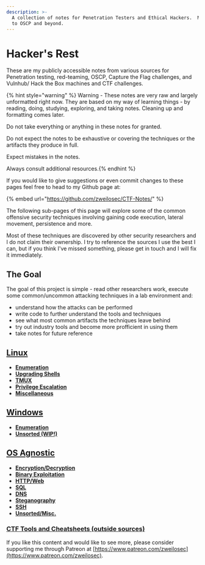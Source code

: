 ```yaml
---
description: >-
  A collection of notes for Penetration Testers and Ethical Hackers.  My journey
  to OSCP and beyond.
---
```


# Hacker's Rest

These are my publicly accessible notes from various sources for Penetration testing, red-teaming, OSCP, Capture the Flag challenges, and Vulnhub/ Hack the Box machines and CTF challenges.

{% hint style="warning" %} Warning - These notes are very raw and largely unformatted right now.   They are based on my way of learning things - by reading, doing, studying, exploring, and taking notes.  Cleaning up and formatting comes later.

Do not take everything or anything in these notes for granted.

Do not expect the notes to be exhaustive or covering the techniques or the artifacts they produce in full.

Expect mistakes in the notes.

Always consult additional resources.{% endhint %}

If you would like to give suggestions or even commit changes to these pages feel free to head to my Github page at: 

{% embed url="https://github.com/zweilosec/CTF-Notes/" %}

The following sub-pages of this page will explore some of the common offensive security techniques involving gaining code execution, lateral movement, persistence and more.

Most of these techniques are discovered by other security researchers and I do not claim their ownership. I try to reference the sources I use the best I can, but if you think I've missed something, please get in touch and I will fix it immediately.

## The Goal <a id="the-goal"></a>

The goal of this project is simple - read other researchers work, execute some common/uncommon attacking techniques in a lab environment and:

* understand how the attacks can be performed
* write code to further understand the tools and techniques
* see what most common artifacts the techniques leave behind
* try out industry tools and become more profficient in using them
* take notes for future reference

## [Linux](linux.md)

* [**Enumeration**](linux.md#enumeration)
* [**Upgrading Shells**](linux.md#upgrade-shells)
* [**TMUX**](linux.md#tmux)
* [**Privilege Escalation**](linux.md#privilege-escalation)
* [**Miscellaneous**](linux.md#misc-linux)

## [Windows](windows.md)

* [**Enumeration**](windows.md#enumeration)
* [**Unsorted \(WIP!\)**](windows.md#unsorted)

## [OS Agnostic](os_agnostic.md)

* [**Encryption/Decryption**](os_agnostic.md#encryption-decryption)
* [**Binary Exploitation**](os_agnostic.md#binary-exploitation)
* [**HTTP/Web**](os_agnostic.md#http)
* [**SQL**](os_agnostic.md#sql)
* [**DNS**](os_agnostic.md#dns)
* [**Steganography**](os_agnostic.md#steganography)
* [**SSH**](os_agnostic.md#ssh)
* [**Unsorted/Misc.**](os_agnostic.md#unsorted)

### [CTF Tools and Cheatsheets \(outside sources\)](tools-cheatsheets.md)

If you like this content and would like to see more, please consider supporting me through Patreon at [https://www.patreon.com/zweilosec](https://www.patreon.com/zweilosec).

